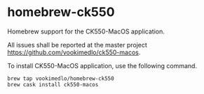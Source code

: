 # homebrew-ck550
Homebrew support for the CK550-MacOS application.

All issues shall be reported at the master project https://github.com/vookimedlo/ck550-macos.

To install CK550-MacOS application, use the following command. 

```
brew tap vookimedlo/homebrew-ck550
brew cask install ck550-macos
```
